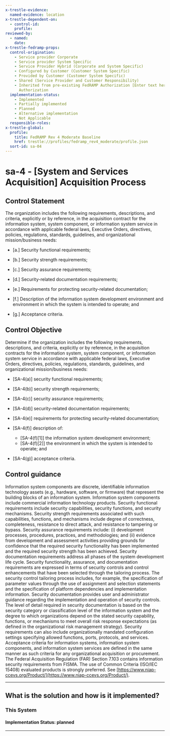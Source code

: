 ```yaml
---
x-trestle-evidence:
  named-evidence: location
x-trestle-dependent-on:
  - control-id:
    profile:
reviewed-by:
  - named:
    date:
x-trestle-fedramp-props:
  control-origination:
    - Service provider Corporate
    - Service provider System Specific
    - Service Provider Hybrid (Corporate and System Specific)
    - Configured by Customer (Customer System Specific)
    - Provided by Customer (Customer System Specific)
    - Shared (Service Provider and Customer Responsibility)
    - Inherited from pre-existing FedRAMP Authorization [Enter text here], Date of
      Authorization
  implementation-status:
    - Implemented
    - Partially implemented
    - Planned
    - Alternative implementation
    - Not Applicable
  responsible-roles:
x-trestle-global:
  profile:
    title: FedRAMP Rev 4 Moderate Baseline
    href: trestle://profiles/fedramp_rev4_moderate/profile.json
  sort-id: sa-04
---
```


# sa-4 - \[System and Services Acquisition\] Acquisition Process

## Control Statement

The organization includes the following requirements, descriptions, and criteria, explicitly or by reference, in the acquisition contract for the information system, system component, or information system service in accordance with applicable federal laws, Executive Orders, directives, policies, regulations, standards, guidelines, and organizational mission/business needs:

- \[a.\] Security functional requirements;

- \[b.\] Security strength requirements;

- \[c.\] Security assurance requirements;

- \[d.\] Security-related documentation requirements;

- \[e.\] Requirements for protecting security-related documentation;

- \[f.\] Description of the information system development environment and environment in which the system is intended to operate; and

- \[g.\] Acceptance criteria.

## Control Objective

Determine if the organization includes the following requirements, descriptions, and criteria, explicitly or by reference, in the acquisition contracts for the information system, system component, or information system service in accordance with applicable federal laws, Executive Orders, directives, policies, regulations, standards, guidelines, and organizational mission/business needs:

- \[SA-4(a)\] security functional requirements;

- \[SA-4(b)\] security strength requirements;

- \[SA-4(c)\] security assurance requirements;

- \[SA-4(d)\] security-related documentation requirements;

- \[SA-4(e)\] requirements for protecting security-related documentation;

- \[SA-4(f)\] description of:

  - \[SA-4(f)[1]\] the information system development environment;
  - \[SA-4(f)[2]\] the environment in which the system is intended to operate; and

- \[SA-4(g)\] acceptance criteria.

## Control guidance

Information system components are discrete, identifiable information technology assets (e.g., hardware, software, or firmware) that represent the building blocks of an information system. Information system components include commercial information technology products. Security functional requirements include security capabilities, security functions, and security mechanisms. Security strength requirements associated with such capabilities, functions, and mechanisms include degree of correctness, completeness, resistance to direct attack, and resistance to tampering or bypass. Security assurance requirements include: (i) development processes, procedures, practices, and methodologies; and (ii) evidence from development and assessment activities providing grounds for confidence that the required security functionality has been implemented and the required security strength has been achieved. Security documentation requirements address all phases of the system development life cycle. Security functionality, assurance, and documentation requirements are expressed in terms of security controls and control enhancements that have been selected through the tailoring process. The security control tailoring process includes, for example, the specification of parameter values through the use of assignment and selection statements and the specification of platform dependencies and implementation information. Security documentation provides user and administrator guidance regarding the implementation and operation of security controls. The level of detail required in security documentation is based on the security category or classification level of the information system and the degree to which organizations depend on the stated security capability, functions, or mechanisms to meet overall risk response expectations (as defined in the organizational risk management strategy). Security requirements can also include organizationally mandated configuration settings specifying allowed functions, ports, protocols, and services. Acceptance criteria for information systems, information system components, and information system services are defined in the same manner as such criteria for any organizational acquisition or procurement. The Federal Acquisition Regulation (FAR) Section 7.103 contains information security requirements from FISMA.
The use of Common Criteria (ISO/IEC 15408) evaluated products is strongly preferred. See [https://www.niap-ccevs.org/Product/](https://www.niap-ccevs.org/Product/).

______________________________________________________________________

## What is the solution and how is it implemented?

<!-- For implementation status enter one of: implemented, partial, planned, alternative, not-applicable -->

<!-- Note that the list of rules under ### Rules: is read-only and changes will not be captured after assembly to JSON -->

### This System

<!-- Add implementation prose for the main This System component for control: sa-4 -->

#### Implementation Status: planned

______________________________________________________________________
